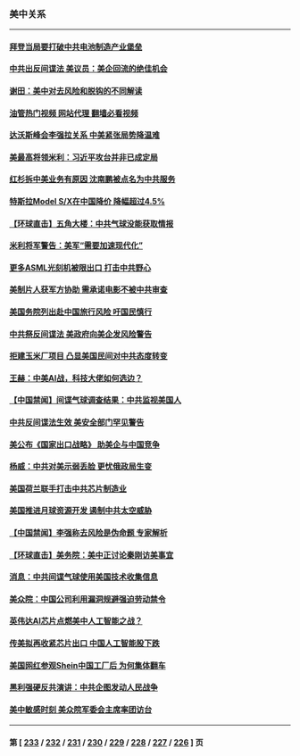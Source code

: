 ### 美中关系
---
#### [拜登当局要打破中共电池制造产业堡垒](../../pages/nf1412576/n14026042.md?07030845) 
#### [中共出反间谍法 美议员：美企回流的绝佳机会](../../pages/nf1412576/n14026794.md?07030845) 
#### [谢田：美中对去风险和脱钩的不同解读](../../pages/nf1412576/n14026631.md?07030845) 
#### [油管热门视频 网站代理 翻墙必看视频](http://138.2.39.72:81/youtube.html?epic-marker?07030845)
#### [达沃斯峰会李强拉关系 中美紧张局势降温难](../../pages/nf1412576/n14026577.md?07030845) 
#### [美最高将领米利：习近平攻台并非已成定局](../../pages/nf1412576/n14026362.md?07030845) 
#### [红杉拆中美业务有原因 沈南鹏被点名为中共服务](../../pages/nf1412576/n14026391.md?07030845) 
#### [特斯拉Model S/X在中国降价 降幅超过4.5%](../../pages/nf1412576/n14026453.md?07030845) 
#### [【环球直击】五角大楼：中共气球没能获取情报](../../pages/nf1412576/n14025936.md?07030845) 
#### [米利将军警告：美军“需要加速现代化”](../../pages/nf1412576/n14026055.md?07030845) 
#### [更多ASML光刻机被限出口 打击中共野心](../../pages/nf1412576/n14025979.md?07030845) 
#### [美制片人获军方协助 需承诺电影不被中共审查](../../pages/nf1412576/n14025928.md?07030845) 
#### [美国务院列出赴中国旅行风险 吁国民慎行](../../pages/nf1412576/n14025913.md?07030845) 
#### [中共祭反间谍法 美政府向美企发风险警告](../../pages/nf1412576/n14025902.md?07030845) 
#### [拒建玉米厂项目 凸显美国民间对中共态度转变](../../pages/nf1412576/n14025835.md?07030845) 
#### [王赫：中美AI战，科技大佬如何选边？](../../pages/nf1412576/n14025558.md?07030845) 
#### [【中国禁闻】间谍气球调查结果：中共监视美国人](../../pages/nf1412576/n14024804.md?07030845) 
#### [中共反间谍法生效 美安全部门罕见警告](../../pages/nf1412576/n14025385.md?07030845) 
#### [美公布《国家出口战略》 助美企与中国竞争](../../pages/nf1412576/n14025278.md?07030845) 
#### [杨威：中共对美示弱丢脸 更忧俄政局生变](../../pages/nf1412576/n14025329.md?07030845) 
#### [美国荷兰联手打击中共芯片制造业](../../pages/nf1412576/n14025247.md?07030845) 
#### [美国推进月球资源开发 遏制中共太空威胁](../../pages/nf1412576/n14024993.md?07030845) 
#### [【中国禁闻】李强称去风险是伪命题 专家解析](../../pages/nf1412576/n14024407.md?07030845) 
#### [【环球直击】美务院：美中正讨论秦刚访美事宜](../../pages/nf1412576/n14024405.md?07030845) 
#### [消息：中共间谍气球使用美国技术收集信息](../../pages/nf1412576/n14024759.md?07030845) 
#### [美众院：中国公司利用漏洞规避强迫劳动禁令](../../pages/nf1412576/n14024344.md?07030845) 
#### [英伟达AI芯片点燃美中人工智能之战？](../../pages/nf1412576/n14024381.md?07030845) 
#### [传美拟再收紧芯片出口 中国人工智能股下跌](../../pages/nf1412576/n14024306.md?07030845) 
#### [美国网红参观Shein中国工厂后 为何集体翻车](../../pages/nf1412576/n14024265.md?07030845) 
#### [黑利强硬反共演讲：中共企图发动人民战争](../../pages/nf1412576/n14024162.md?07030845) 
#### [美中敏感时刻 美众院军委会主席率团访台](../../pages/nf1412576/n14024129.md?07030845) 

---
#### 第 [ [233](./233.md?07030845) / [232](./232.md?07030845) / [231](./231.md?07030845) / [230](./230.md?07030845) / [229](./229.md?07030845) / [228](./228.md?07030845) / [227](./227.md?07030845) / [226](./226.md?07030845) ] 页
